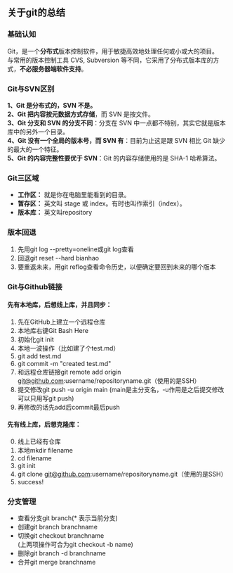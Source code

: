 ## 关于git的总结
### 基础认知
Git，是一个**分布式**版本控制软件，用于敏捷高效地处理任何或小或大的项目。  
与常用的版本控制工具 CVS, Subversion 等不同，它采用了分布式版本库的方式，**不必服务器端软件支持**。
### Git与SVN区别
**1、Git 是分布式的，SVN 不是。**  
**2、Git 把内容按元数据方式存储**，而 SVN 是按文件。  
**3、Git 分支和 SVN 的分支不同**：分支在 SVN 中一点都不特别，其实它就是版本库中的另外一个目录。  
**4、Git 没有一个全局的版本号，而 SVN 有**：目前为止这是跟 SVN 相比 Git 缺少的最大的一个特征。  
**5、Git 的内容完整性要优于 SVN**：Git 的内容存储使用的是 SHA-1 哈希算法。  
### Git三区域
- **工作区：** 就是你在电脑里能看到的目录。  
- **暂存区：** 英文叫 stage 或 index。有时也叫作索引（index）。  
- **版本库：** 英文叫repository  
### 版本回退
1. 先用git log --pretty=oneline或git log查看
2. 回退git reset --hard bianhao
3. 要重返未来，用git reflog查看命令历史，以便确定要回到未来的哪个版本
### Git与Github链接
#### 先有本地库，后想线上库，并且同步：
1. 先在GitHub上建立一个远程仓库
2. 本地库右键Git Bash Here
3. 初始化git init
4. 本地一波操作（比如建了个test.md）
5. git add test.md
6. git commit -m "created test.md"
7. 和远程仓库链接git remote add origin git@github.com:username/repositoryname.git（使用的是SSH）
8. 提交修改git push -u origin main (main是主分支名，-u作用是之后提交修改可以只用写git push)
9. 再修改的话先add后commit最后push  
#### 先有线上库，后想克隆库：
0. 线上已经有仓库
1. 本地mkdir filename
2. cd filename
3. git init
4. git clone git@github.com:username/repositoryname.git（使用的是SSH）
5. success!
### 分支管理
- 查看分支git branch(* 表示当前分支)
- 创建git branch branchname
- 切换git checkout branchname  
  (上两项操作可合为git checkout -b name)
- 删除git branch -d branchname
- 合并git merge branchname
